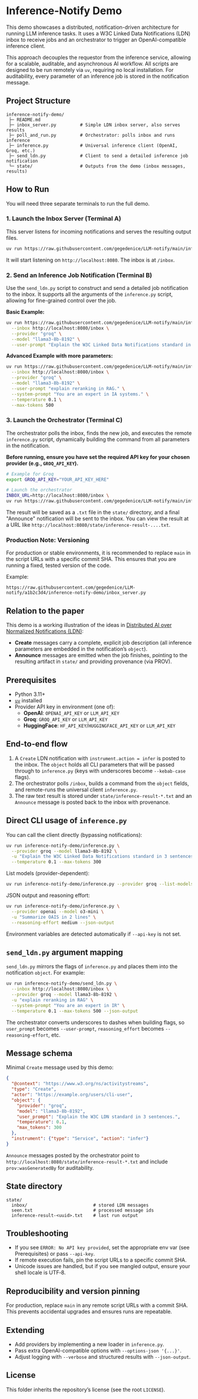 # Inference-Notify Demo

This demo showcases a distributed, notification-driven architecture for running LLM inference tasks. It uses a W3C Linked Data Notifications (LDN) inbox to receive jobs and an orchestrator to trigger an OpenAI-compatible inference client.

This approach decouples the requestor from the inference service, allowing for a scalable, auditable, and asynchronous AI workflow. All scripts are designed to be run remotely via `uv`, requiring no local installation. For auditability, every parameter of an inference job is stored in the notification message.

## Project Structure

```
inference-notify-demo/
 ├─ README.md
 ├─ inbox_server.py         # Simple LDN inbox server, also serves results
 ├─ poll_and_run.py         # Orchestrator: polls inbox and runs inference
 ├─ inference.py            # Universal inference client (OpenAI, Groq, etc.)
 ├─ send_ldn.py             # Client to send a detailed inference job notification
 └─ state/                  # Outputs from the demo (inbox messages, results)
```

## How to Run

You will need three separate terminals to run the full demo.

### 1. Launch the Inbox Server (Terminal A)

This server listens for incoming notifications and serves the resulting output files.

```bash
uv run https://raw.githubusercontent.com/gegedenice/LLM-notify/main/inference-notify-demo/inbox_server.py
```

It will start listening on `http://localhost:8080`. The inbox is at `/inbox`.

### 2. Send an Inference Job Notification (Terminal B)

Use the `send_ldn.py` script to construct and send a detailed job notification to the inbox. It supports all the arguments of the `inference.py` script, allowing for fine-grained control over the job.

**Basic Example:**
```bash
uv run https://raw.githubusercontent.com/gegedenice/LLM-notify/main/inference-notify-demo/send_ldn.py \
  --inbox http://localhost:8080/inbox \
  --provider "groq" \
  --model "llama3-8b-8192" \
  --user-prompt "Explain the W3C Linked Data Notifications standard in 3 sentences."
```

**Advanced Example with more parameters:**
```bash
uv run https://raw.githubusercontent.com/gegedenice/LLM-notify/main/inference-notify-demo/send_ldn.py \
  --inbox http://localhost:8080/inbox \
  --provider "groq" \
  --model "llama3-8b-8192" \
  --user-prompt "explain reranking in RAG." \
  --system-prompt "You are an expert in IA systems." \
  --temperature 0.1 \
  --max-tokens 500
```

### 3. Launch the Orchestrator (Terminal C)

The orchestrator polls the inbox, finds the new job, and executes the remote `inference.py` script, dynamically building the command from all parameters in the notification.

**Before running, ensure you have set the required API key for your chosen provider (e.g., `GROQ_API_KEY`).**

```bash
# Example for Groq
export GROQ_API_KEY="YOUR_API_KEY_HERE"

# Launch the orchestrator
INBOX_URL=http://localhost:8080/inbox \
uv run https://raw.githubusercontent.com/gegedenice/LLM-notify/main/inference-notify-demo/poll_and_run.py
```

The result will be saved as a `.txt` file in the `state/` directory, and a final "Announce" notification will be sent to the inbox. You can view the result at a URL like `http://localhost:8080/state/inference-result-....txt`.

### Production Note: Versioning

For production or stable environments, it is recommended to replace `main` in the script URLs with a specific commit SHA. This ensures that you are running a fixed, tested version of the code.

Example:
```
https://raw.githubusercontent.com/gegedenice/LLM-notify/a1b2c3d4/inference-notify-demo/inbox_server.py
```

## Relation to the paper

This demo is a working illustration of the ideas in
[Distributed AI over Normalized Notifications (LDN)](https://vixra.org/pdf/2510.0040v1.pdf):

- **Create** messages carry a complete, explicit job description (all inference
  parameters are embedded in the notification’s `object`).
- **Announce** messages are emitted when the job finishes, pointing to the
  resulting artifact in `state/` and providing provenance (via PROV).

## Prerequisites

- Python 3.11+
- [`uv`](https://docs.astral.sh/uv/) installed
- Provider API key in environment (one of):
  - **OpenAI**: `OPENAI_API_KEY` or `LLM_API_KEY`
  - **Groq**: `GROQ_API_KEY` or `LLM_API_KEY`
  - **HuggingFace**: `HF_API_KEY`/`HUGGINGFACE_API_KEY` or `LLM_API_KEY`

## End‑to‑end flow

1) A `Create` LDN notification with `instrument.action = infer` is posted to the
   inbox. The `object` holds all CLI parameters that will be passed through to
   `inference.py` (keys with underscores become `--kebab-case` flags).
2) The orchestrator polls `/inbox`, builds a command from the `object` fields,
   and remote-runs the universal client `inference.py`.
3) The raw text result is stored under `state/inference-result-*.txt` and an
   `Announce` message is posted back to the inbox with provenance.

## Direct CLI usage of `inference.py`

You can call the client directly (bypassing notifications):

```bash
uv run inference-notify-demo/inference.py \
  --provider groq --model llama3-8b-8192 \
  -u "Explain the W3C Linked Data Notifications standard in 3 sentences." \
  --temperature 0.1 --max-tokens 300
```

List models (provider-dependent):

```bash
uv run inference-notify-demo/inference.py --provider groq --list-models
```

JSON output and reasoning effort:

```bash
uv run inference-notify-demo/inference.py \
  --provider openai --model o3-mini \
  -u "Summarize OAIS in 2 lines" \
  --reasoning-effort medium --json-output
```

Environment variables are detected automatically if `--api-key` is not set.

## `send_ldn.py` argument mapping

`send_ldn.py` mirrors the flags of `inference.py` and places them into the
notification `object`. For example:

```bash
uv run inference-notify-demo/send_ldn.py \
  --inbox http://localhost:8080/inbox \
  --provider groq --model llama3-8b-8192 \
  -u "explain reranking in RAG" \
  --system-prompt "You are an expert in IR" \
  --temperature 0.1 --max-tokens 500 --json-output
```

The orchestrator converts underscores to dashes when building flags, so
`user_prompt` becomes `--user-prompt`, `reasoning_effort` becomes
`--reasoning-effort`, etc.

## Message schema

Minimal `Create` message used by this demo:

```json
{
  "@context": "https://www.w3.org/ns/activitystreams",
  "type": "Create",
  "actor": "https://example.org/users/cli-user",
  "object": {
    "provider": "groq",
    "model": "llama3-8b-8192",
    "user_prompt": "Explain the W3C LDN standard in 3 sentences.",
    "temperature": 0.1,
    "max_tokens": 300
  },
  "instrument": {"type": "Service", "action": "infer"}
}
```

`Announce` messages posted by the orchestrator point to
`http://localhost:8080/state/inference-result-*.txt` and include
`prov:wasGeneratedBy` for auditability.

## State directory

```
state/
  inbox/                         # stored LDN messages
  seen.txt                       # processed message ids
  inference-result-<uuid>.txt    # last run output
```

## Troubleshooting

- If you see `ERROR: No API key provided`, set the appropriate env var (see
  Prerequisites) or pass `--api-key`.
- If remote execution fails, pin the script URLs to a specific commit SHA.
- Unicode issues are handled, but if you see mangled output, ensure your shell
  locale is UTF‑8.

## Reproducibility and version pinning

For production, replace `main` in any remote script URLs with a commit SHA.
This prevents accidental upgrades and ensures runs are repeatable.

## Extending

- Add providers by implementing a new loader in `inference.py`.
- Pass extra OpenAI-compatible options with `--options-json '{...}'`.
- Adjust logging with `--verbose` and structured results with `--json-output`.

## License

This folder inherits the repository’s license (see the root `LICENSE`).